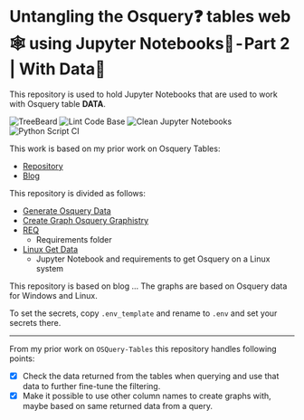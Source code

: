 # Untangling the Osquery❓ tables web🕸 using Jupyter Notebooks📓 - Part 2 | With Data📜
This repository is used to hold Jupyter Notebooks that are used to work with Osquery table **DATA**.  

![TreeBeard](https://github.com/sevickson/Osquery_Data_Graph/workflows/TreeBeard/badge.svg)
![Lint Code Base](https://github.com/sevickson/Osquery_Data_Graph/workflows/Lint%20Code%20Base/badge.svg)
![Clean Jupyter Notebooks](https://github.com/sevickson/Osquery_Data_Graph/workflows/Clean%20Jupyter%20Notebooks/badge.svg)
![Python Script CI](https://github.com/sevickson/Osquery_Data_Graph/workflows/Python%20Script%20CI/badge.svg)

This work is based on my prior work on Osquery Tables:
- [Repository](https://github.com/sevickson/osquery_tables_graph)
- [Blog](https://medium.com/@sevickson/untangling-the-osquery-tables-web-using-jupyter-notebooks-7c979c03f42d)

This repository is divided as follows:
- [Generate Osquery Data](Generate_Osquery_Data.ipynb)
- [Create Graph Osquery Graphistry](Create_Graph_Osquery_Graphistry.ipynb)
- [REQ](REQ)
  - Requirements folder
- [Linux Get Data](Linux_Get_Data)
  - Jupyter Notebook and requirements to get Osquery on a Linux system

This repository is based on blog ...
The graphs are based on Osquery data for Windows and Linux.

To set the secrets, copy `.env_template` and rename to `.env` and set your secrets there.

------------------------

From my prior work on `OSQuery-Tables` this repository handles following points:
- [X] Check the data returned from the tables when querying and use that data to further fine-tune the filtering.
- [X] Make it possible to use other column names to create graphs with, maybe based on same returned data from a query.
